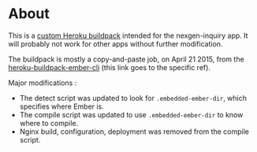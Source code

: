 # About

This is a [custom Heroku buildpack](https://devcenter.heroku.com/articles/buildpack-api) intended for the nexgen-inquiry app. It will probably not work for other apps without further modification.

The buildpack is mostly a copy-and-paste job, on April 21 2015, from the [heroku-buildpack-ember-cli](https://github.com/tonycoco/heroku-buildpack-ember-cli/tree/19afa2d02b2feef631f85bc0a424edf5246862f3) (this link goes to the specific ref).

Major modifications :
* The detect script was updated to look for `.embedded-ember-dir`, which specifies where Ember is.
* The compile script was updated to use `.embedded-ember-dir` to know where to compile.
* Nginx build, configuration, deployment was removed from the compile script.
